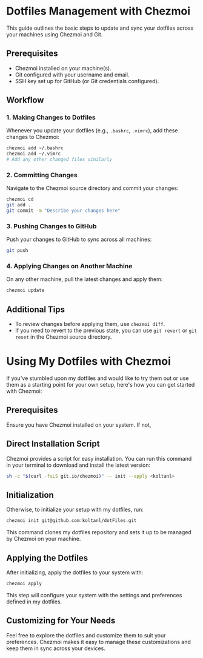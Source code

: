 # Dotfiles Management with Chezmoi

This guide outlines the basic steps to update and sync your dotfiles across your machines using Chezmoi and Git.

## Prerequisites

- Chezmoi installed on your machine(s).
- Git configured with your username and email.
- SSH key set up for GitHub (or Git credentials configured).

## Workflow

### 1. Making Changes to Dotfiles

Whenever you update your dotfiles (e.g., `.bashrc`, `.vimrc`), add these changes to Chezmoi:

```bash
chezmoi add ~/.bashrc
chezmoi add ~/.vimrc
# Add any other changed files similarly
```
### 2. Committing Changes

Navigate to the Chezmoi source directory and commit your changes:

```bash
chezmoi cd
git add .
git commit -m "Describe your changes here"
```

### 3. Pushing Changes to GitHub

Push your changes to GitHub to sync across all machines:

```bash
git push
```
### 4. Applying Changes on Another Machine

On any other machine, pull the latest changes and apply them:

```bash
chezmoi update
```
## Additional Tips

- To review changes before applying them, use `chezmoi diff`.
- If you need to revert to the previous state, you can use `git revert` or `git reset` in the Chezmoi source directory.

# Using My Dotfiles with Chezmoi

If you've stumbled upon my dotfiles and would like to try them out or use them as a starting point for your own setup, here's how you can get started with Chezmoi:

## Prerequisites

Ensure you have Chezmoi installed on your system. If not, 

## Direct Installation Script

Chezmoi provides a script for easy installation. You can run this command in your terminal to download and install the latest version:

```sh
sh -c "$(curl -fsLS git.io/chezmoi)" -- init --apply <koltanl>
```
## Initialization

Otherwise, to initialize your setup with my dotfiles, run:

```sh
chezmoi init git@github.com:koltanl/dotFiles.git
```
This command clones my dotfiles repository and sets it up to be managed by Chezmoi on your machine.

## Applying the Dotfiles

After initializing, apply the dotfiles to your system with:

```sh
chezmoi apply
```
This step will configure your system with the settings and preferences defined in my dotfiles.

## Customizing for Your Needs

Feel free to explore the dotfiles and customize them to suit your preferences. Chezmoi makes it easy to manage these customizations and keep them in sync across your devices.
